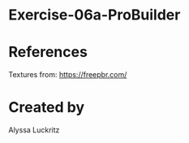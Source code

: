 # Exercise-06a-ProBuilder

# References

Textures from: https://freepbr.com/

# Created by 
Alyssa Luckritz
